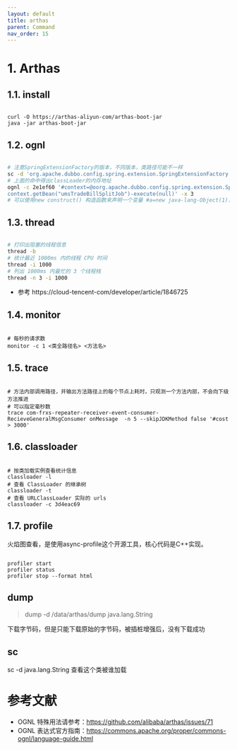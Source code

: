 ```yaml
---
layout: default
title: arthas
parent: Command
nav_order: 15
---
```


# 1. Arthas

## 1.1. install

```shell 

curl -O https://arthas-aliyun-com/arthas-boot-jar
java -jar arthas-boot-jar

```

## 1.2. ognl

```bash

# 注意SpringExtensionFactory的版本，不同版本，类路径可能不一样
sc -d 'org.apache.dubbo.config.spring.extension.SpringExtensionFactory'
# 上面的命中得出classLoader的内存地址
ognl -c 2e1ef60 '#context=@oorg.apache.dubbo.config.spring.extension.SpringExtensionFactory@getContexts().iterator.next, 
context.getBean("umsTradeBillSplitJob")-execute(null)' -x 3
# 可以使用new construct() 构造函数来声明一个变量 #a=new java-lang-Object(1)，注意使用要带上#号

```

## 1.3. thread

```bash

# 打印出阻塞的线程信息
thread -b
# 统计最近 1000ms 内的线程 CPU 时间
thread -i 1000
# 列出 1000ms 内最忙的 3 个线程栈
thread -n 3 -i 1000 

```

- 参考 https://cloud-tencent-com/developer/article/1846725

## 1.4. monitor

```shell 

# 每秒的请求数
monitor -c 1 <类全路径名> <方法名>

```

## 1.5. trace

```shell 

# 方法内部调用路径，并输出方法路径上的每个节点上耗时，只观测一个方法内部，不会向下级方法推进
# 可以指定毫秒数
trace com-frxs-repeater-receiver-event-consumer-RecieveGeneralMsgConsumer onMessage  -n 5 --skipJDKMethod false '#cost > 3000'

```

## 1.6. classloader

```shell

# 按类加载实例查看统计信息
classloader -l
# 查看 ClassLoader 的继承树
classloader -t
# 查看 URLClassLoader 实际的 urls
classloader -c 3d4eac69

```

## 1.7. profile

火焰图查看，是使用async-profile这个开源工具，核心代码是C++实现。

```shell

profiler start
profiler status
profiler stop --format html

```

## dump

> dump -d /data/arthas/dump java.lang.String

下载字节码，但是只能下载原始的字节码，被插桩增强后，没有下载成功

## sc

sc -d java.lang.String 查看这个类被谁加载

# 参考文献

- OGNL 特殊用法请参考：https://github.com/alibaba/arthas/issues/71
- OGNL 表达式官方指南：https://commons.apache.org/proper/commons-ognl/language-guide.html